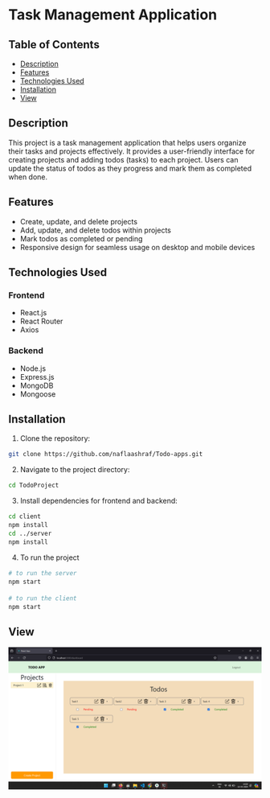 # Task Management Application

## Table of Contents
- [Description](#description)
- [Features](#features)
- [Technologies Used](#technologies-used)
- [Installation](#installation)
- [View](#view)
## Description
This project is a task management application that helps users organize their tasks and projects effectively. It provides a user-friendly interface for creating projects and adding todos (tasks) to each project. Users can update the status of todos as they progress and mark them as completed when done.

## Features

- Create, update, and delete projects
- Add, update, and delete todos within projects
- Mark todos as completed or pending
- Responsive design for seamless usage on desktop and mobile devices

## Technologies Used

### Frontend

- React.js
- React Router
- Axios

### Backend

- Node.js
- Express.js
- MongoDB
- Mongoose

## Installation

1. Clone the repository:

```bash
git clone https://github.com/naflaashraf/Todo-apps.git
```
2. Navigate to the project directory:

```bash
cd TodoProject
```
3. Install dependencies for frontend and backend:

```bash
cd client
npm install
cd ../server
npm install
```
4. To run the project

```bash
# to run the server
npm start

# to run the client
npm start
```

## View
![Dashboard Screenshot](./client/src/Assets/Dashboard.png)

